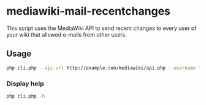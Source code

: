 # mediawiki-mail-recentchanges
This script uses the MediaWiki API to send recent changes to every user of your wiki that allowed e-mails from other users.

## Usage
```bash
php cli.php --api-url http://example.com/mediawiki/api.php --username foo --password bar --title MyTitle
```

### Display help
```bash
php cli.php -h
```
